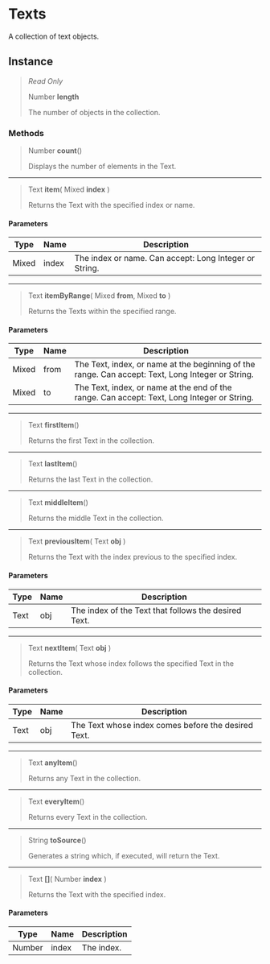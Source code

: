 # Texts
A collection of text objects.

## Instance
> *Read Only* 
> 
> Number **length** 
>
> The number of objects in the collection.

### Methods
> Number **count**()
> 
> Displays the number of elements in the Text.
*** 
> Text **item**( Mixed **index** )
> 
> Returns the Text with the specified index or name.
#### Parameters
| Type | Name | Description |
|---|---|---|
| Mixed | index | The index or name. Can accept: Long Integer or String. |

*** 
> Text **itemByRange**( Mixed **from**, Mixed **to** )
> 
> Returns the Texts within the specified range.
#### Parameters
| Type | Name | Description |
|---|---|---|
| Mixed | from | The Text, index, or name at the beginning of the range. Can accept: Text, Long Integer or String. |
| Mixed | to | The Text, index, or name at the end of the range. Can accept: Text, Long Integer or String. |

*** 
> Text **firstItem**()
> 
> Returns the first Text in the collection.
*** 
> Text **lastItem**()
> 
> Returns the last Text in the collection.
*** 
> Text **middleItem**()
> 
> Returns the middle Text in the collection.
*** 
> Text **previousItem**( Text **obj** )
> 
> Returns the Text with the index previous to the specified index.
#### Parameters
| Type | Name | Description |
|---|---|---|
| Text | obj | The index of the Text that follows the desired Text. |

*** 
> Text **nextItem**( Text **obj** )
> 
> Returns the Text whose index follows the specified Text in the collection.
#### Parameters
| Type | Name | Description |
|---|---|---|
| Text | obj | The Text whose index comes before the desired Text. |

*** 
> Text **anyItem**()
> 
> Returns any Text in the collection.
*** 
> Text **everyItem**()
> 
> Returns every Text in the collection.
*** 
> String **toSource**()
> 
> Generates a string which, if executed, will return the Text.
*** 
> Text **[]**( Number **index** )
> 
> Returns the Text with the specified index.
#### Parameters
| Type | Name | Description |
|---|---|---|
| Number | index | The index. |



